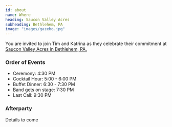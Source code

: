 ```yaml
---
id: about
name: Where
heading: Saucon Valley Acres
subheading: Bethlehem, PA
image: "images/gazebo.jpg"
---
```


You are invited to join Tim and Katrina as they celebrate their commitment at [Saucon Valley Acres in Bethlehem, PA.](https://www.google.com/maps/place/Saucon+Valley+Acres+Catering+Inc/@40.5811091,-75.398405,15z/data=!4m5!3m4!1s0x0:0x35c5f5639163f35b!8m2!3d40.5811091!4d-75.398405) 

### Order of Events
- Ceremony: 4:30 PM 
- Cocktail Hour: 5:00 - 6:00 PM
- Buffet Dinner: 6:30 - 7:30 PM
- Band gets on stage: 7:30 PM
- Last Call: 9:30 PM

### Afterparty
Details to come
